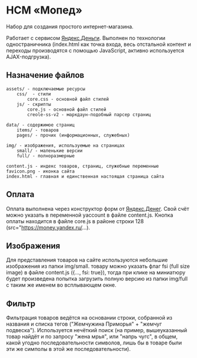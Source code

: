 # НСМ &laquo;Мопед&raquo;

Набор для создания простого интернет-магазина.

Работает с сервисом [Яндекс.Деньги](https://money.yandex.ru). Выполнен по технологии одностраничника (index.html как точка входа, весь отстальной контент и переходы производятся с помощью JavaScript, активно используется AJAX-подгрузка).

## Назначение файлов

    assets/ - подключаемые ресурсы
        css/  - стили
            core.css - основной файл стилей
        js/ - скрипты
            core.js - основной файл стилей
            creole-ss-v2 - маркдаун-подобный парсер страниц

    data/ - содержимое страниц
        items/ - товаров
        pages/ - прочих (информационных, служебных)

    img/ - изображения, используемые на страницах
        small/ - маленькие версии
        full/ - полноразмерные

    content.js - индекс товаров, страниц, служебные переменные
    favicon.png - иконка сайта
    index.html - главная и единственная настоящая страница сайта

## Оплата

Оплата выполнена через конструктор форм от [Яндекс.Денег](https://money.yandex.ru/embed/smallshop/). Свой счёт можно указать в переменной yaccount в файле content.js. Кнопка оплаты находится в файле core.js в районе строки 128 (src="https://money.yandex.ru/...).

## Изображения

Для представления товаров на сайте используются небольшие изображения из папки img/small. товару можно указать флаг fsi (full size image) в файле content.js ({..., fsi: true}), тогда при клике на миниатюру будет произведена попытка загрузить полную версию из папки img/full с таким же именем во всплывающем окне.

## Фильтр

Фильтрация товаров ведётся на основании строки, собранной из названия и списка тегов ("Жемчужина Приморья" + "жемчуг подвеска"). Используется нечёткий поиск (на пример, вышеуказанный товар найдёт и по запросу "жена мрья", или "напрь чугс", в общем, какой угодно последовательности символов, лишь бы в товаре были эти же симполы в этой же последовательности).